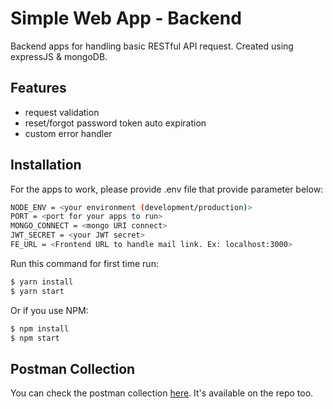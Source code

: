 # Simple Web App - Backend

Backend apps for handling basic RESTful API request. Created using expressJS & mongoDB.

## Features

- request validation
- reset/forgot password token auto expiration
- custom error handler

## Installation

For the apps to work, please provide .env file that provide parameter below:

```sh
NODE_ENV = <your environment (development/production)>
PORT = <port for your apps to run>
MONGO_CONNECT = <mongo URI connect>
JWT_SECRET = <your JWT secret>
FE_URL = <Frontend URL to handle mail link. Ex: localhost:3000>
```

Run this command for first time run:

```sh
$ yarn install
$ yarn start
```

Or if you use NPM:

```sh
$ npm install
$ npm start
```

## Postman Collection

You can check the postman collection [here](https://www.getpostman.com/collections/dbb313b1ed573d4f474e). It's available on the repo too.
